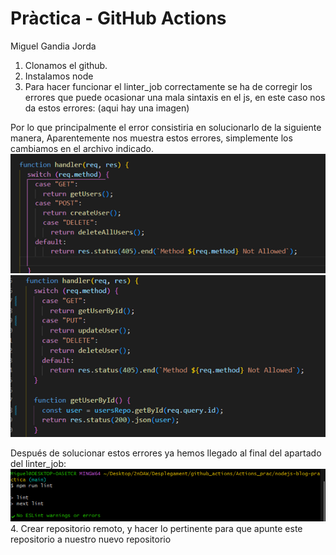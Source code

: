 # Pràctica - GitHub Actions
Miguel Gandia Jorda

1. Clonamos el github.
2. Instalamos node
3. Para hacer funcionar el linter_job correctamente se ha de corregir los errores que puede ocasionar una mala sintaxis en el js, en este caso nos da estos errores:
 (aqui hay una imagen) 

Por lo que principalmente el error consistiria en solucionarlo de la siguiente manera,
Aparentemente nos muestra estos errores, simplemente los cambiamos en el archivo indicado.
 ![ERROR EN LAS COMILLAS](./image1.png)
 ![ERROR EN LAS COMILLAS](./image2.png)

Después de solucionar estos errores ya hemos llegado al final del apartado del linter_job:
 ![ERROR EN LAS VARIABLES](./image3.png)
4. Crear repositorio remoto, y hacer lo pertinente para que apunte este repositorio a nuestro nuevo repositorio


